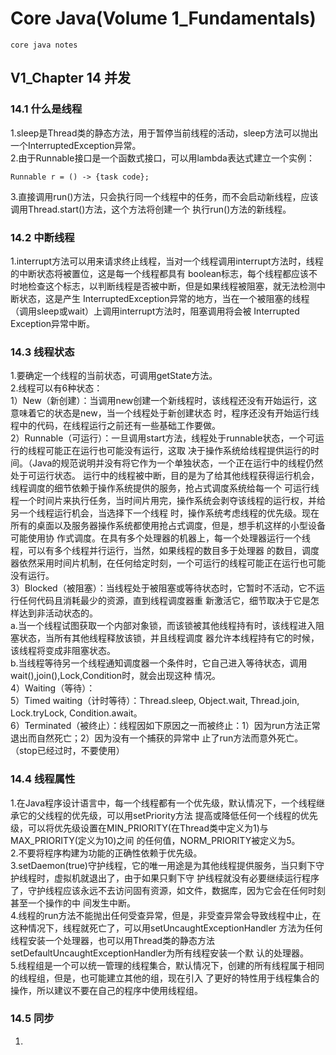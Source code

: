 # Core Java(Volume 1_Fundamentals)
    core java notes
## V1_Chapter 14 并发
### 14.1 什么是线程
1.sleep是Thread类的静态方法，用于暂停当前线程的活动，sleep方法可以抛出一个InterruptedException异常。   
2.由于Runnable接口是一个函数式接口，可以用lambda表达式建立一个实例：
```
Runnable r = () -> {task code};
```
3.直接调用run()方法，只会执行同一个线程中的任务，而不会启动新线程，应该调用Thread.start()方法，这个方法将创建一个
执行run()方法的新线程。
### 14.2 中断线程
1.interrupt方法可以用来请求终止线程，当对一个线程调用interrupt方法时，线程的中断状态将被置位，这是每一个线程都具有
boolean标志，每个线程都应该不时地检查这个标志，以判断线程是否被中断，但是如果线程被阻塞，就无法检测中断状态，这是产生
InterruptedException异常的地方，当在一个被阻塞的线程（调用sleep或wait）上调用interrupt方法时，阻塞调用将会被
Interrupted Exception异常中断。
### 14.3 线程状态
1.要确定一个线程的当前状态，可调用getState方法。   
2.线程可以有6种状态：   
1）New（新创建）：当调用new创建一个新线程时，该线程还没有开始运行，这意味着它的状态是new，当一个线程处于新创建状态
时，程序还没有开始运行线程中的代码，在线程运行之前还有一些基础工作要做。   
2）Runnable（可运行）：一旦调用start方法，线程处于runnable状态，一个可运行的线程可能正在运行也可能没有运行，这取
决于操作系统给线程提供运行的时间。（Java的规范说明并没有将它作为一个单独状态，一个正在运行中的线程仍然处于可运行状态。
运行中的线程被中断，目的是为了给其他线程获得运行机会，线程调度的细节依赖于操作系统提供的服务，抢占式调度系统给每一个
可运行线程一个时间片来执行任务，当时间片用完，操作系统会剥夺该线程的运行权，并给另一个线程运行机会，当选择下一个线程
时，操作系统考虑线程的优先级。现在所有的桌面以及服务器操作系统都使用抢占式调度，但是，想手机这样的小型设备可能使用协
作式调度。在具有多个处理器的机器上，每一个处理器运行一个线程，可以有多个线程并行运行，当然，如果线程的数目多于处理器
的数目，调度器依然采用时间片机制，在任何给定时刻，一个可运行的线程可能正在运行也可能没有运行。   
3）Blocked（被阻塞）：当线程处于被阻塞或等待状态时，它暂时不活动，它不运行任何代码且消耗最少的资源，直到线程调度器重
新激活它，细节取决于它是怎样达到非活动状态的。   
a.当一个线程试图获取一个内部对象锁，而该锁被其他线程持有时，该线程进入阻塞状态，当所有其他线程释放该锁，并且线程调度
器允许本线程持有它的时候，该线程将变成非阻塞状态。   
b.当线程等待另一个线程通知调度器一个条件时，它自己进入等待状态，调用wait(),join(),Lock,Condition时，就会出现这种
情况。   
4）Waiting（等待）：    
5）Timed waiting（计时等待）：Thread.sleep, Object.wait, Thread.join, Lock.tryLock, Condition.await。   
6）Terminated（被终止）：线程因如下原因之一而被终止：1）因为run方法正常退出而自然死亡；2）因为没有一个捕获的异常中
止了run方法而意外死亡。（stop已经过时，不要使用）
### 14.4 线程属性
1.在Java程序设计语言中，每一个线程都有一个优先级，默认情况下，一个线程继承它的父线程的优先级，可以用setPriority方法
提高或降低任何一个线程的优先级，可以将优先级设置在MIN_PRIORITY(在Thread类中定义为1)与MAX_PRIORITY(定义为10)之间
的任何值，NORM_PRIORITY被定义为5。   
2.不要将程序构建为功能的正确性依赖于优先级。   
3.setDaemon(true)守护线程，它的唯一用途是为其他线程提供服务，当只剩下守护线程时，虚拟机就退出了，由于如果只剩下守
护线程就没有必要继续运行程序了，守护线程应该永远不去访问固有资源，如文件，数据库，因为它会在任何时刻甚至一个操作的中
间发生中断。   
4.线程的run方法不能抛出任何受查异常，但是，非受查异常会导致线程中止，在这种情况下，线程就死亡了，可以用setUncaughtExceptionHandler
方法为任何线程安装一个处理器，也可以用Thread类的静态方法setDefaultUncaughtExceptionHandler为所有线程安装一个默
认的处理器。   
5.线程组是一个可以统一管理的线程集合，默认情况下，创建的所有线程属于相同的线程组，但是，也可能建立其他的组，现在引入
了更好的特性用于线程集合的操作，所以建议不要在自己的程序中使用线程组。   
### 14.5 同步
1.
